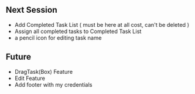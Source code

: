 ## Next Session

- Add Completed Task List ( must be here at all cost, can't be deleted )
- Assign all completed tasks to Completed Task List
- a pencil icon for editing task name

## Future

- DragTask(Box) Feature
- Edit Feature
- Add footer with my credentials
